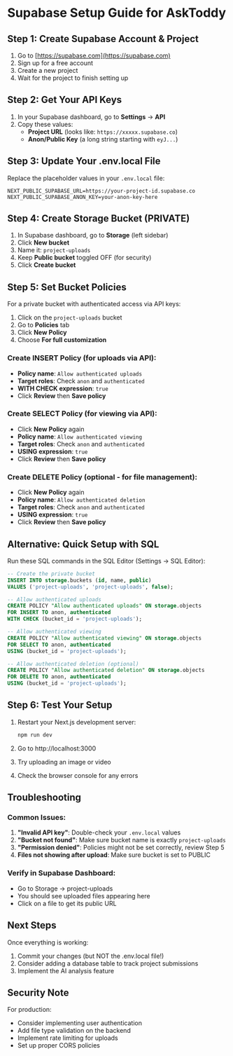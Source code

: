 # Supabase Setup Guide for AskToddy

## Step 1: Create Supabase Account & Project

1. Go to [https://supabase.com](https://supabase.com)
2. Sign up for a free account
3. Create a new project
4. Wait for the project to finish setting up

## Step 2: Get Your API Keys

1. In your Supabase dashboard, go to **Settings** → **API**
2. Copy these values:
   - **Project URL** (looks like: `https://xxxxx.supabase.co`)
   - **Anon/Public Key** (a long string starting with `eyJ...`)

## Step 3: Update Your .env.local File

Replace the placeholder values in your `.env.local` file:

```
NEXT_PUBLIC_SUPABASE_URL=https://your-project-id.supabase.co
NEXT_PUBLIC_SUPABASE_ANON_KEY=your-anon-key-here
```

## Step 4: Create Storage Bucket (PRIVATE)

1. In Supabase dashboard, go to **Storage** (left sidebar)
2. Click **New bucket**
3. Name it: `project-uploads`
4. Keep **Public bucket** toggled OFF (for security)
5. Click **Create bucket**

## Step 5: Set Bucket Policies

For a private bucket with authenticated access via API keys:

1. Click on the `project-uploads` bucket
2. Go to **Policies** tab
3. Click **New Policy**
4. Choose **For full customization** 

### Create INSERT Policy (for uploads via API):
- **Policy name**: `Allow authenticated uploads`
- **Target roles**: Check `anon` and `authenticated`
- **WITH CHECK expression**: `true`
- Click **Review** then **Save policy**

### Create SELECT Policy (for viewing via API):
- Click **New Policy** again
- **Policy name**: `Allow authenticated viewing`
- **Target roles**: Check `anon` and `authenticated`  
- **USING expression**: `true`
- Click **Review** then **Save policy**

### Create DELETE Policy (optional - for file management):
- Click **New Policy** again
- **Policy name**: `Allow authenticated deletion`
- **Target roles**: Check `anon` and `authenticated`
- **USING expression**: `true`
- Click **Review** then **Save policy**

## Alternative: Quick Setup with SQL

Run these SQL commands in the SQL Editor (Settings → SQL Editor):

```sql
-- Create the private bucket
INSERT INTO storage.buckets (id, name, public) 
VALUES ('project-uploads', 'project-uploads', false);

-- Allow authenticated uploads
CREATE POLICY "Allow authenticated uploads" ON storage.objects
FOR INSERT TO anon, authenticated
WITH CHECK (bucket_id = 'project-uploads');

-- Allow authenticated viewing
CREATE POLICY "Allow authenticated viewing" ON storage.objects
FOR SELECT TO anon, authenticated
USING (bucket_id = 'project-uploads');

-- Allow authenticated deletion (optional)
CREATE POLICY "Allow authenticated deletion" ON storage.objects
FOR DELETE TO anon, authenticated
USING (bucket_id = 'project-uploads');
```

## Step 6: Test Your Setup

1. Restart your Next.js development server:
   ```bash
   npm run dev
   ```

2. Go to http://localhost:3000
3. Try uploading an image or video
4. Check the browser console for any errors

## Troubleshooting

### Common Issues:

1. **"Invalid API key"**: Double-check your `.env.local` values
2. **"Bucket not found"**: Make sure bucket name is exactly `project-uploads`
3. **"Permission denied"**: Policies might not be set correctly, review Step 5
4. **Files not showing after upload**: Make sure bucket is set to PUBLIC

### Verify in Supabase Dashboard:

- Go to Storage → project-uploads
- You should see uploaded files appearing here
- Click on a file to get its public URL

## Next Steps

Once everything is working:
1. Commit your changes (but NOT the .env.local file!)
2. Consider adding a database table to track project submissions
3. Implement the AI analysis feature

## Security Note

For production:
- Consider implementing user authentication
- Add file type validation on the backend
- Implement rate limiting for uploads
- Set up proper CORS policies